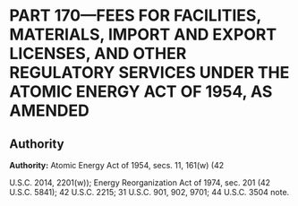 # PART 170—FEES FOR FACILITIES, MATERIALS, IMPORT AND EXPORT LICENSES, AND OTHER REGULATORY SERVICES UNDER THE ATOMIC ENERGY ACT OF 1954, AS AMENDED 


## Authority

**Authority:** Atomic Energy Act of 1954, secs. 11, 161(w) (42

U.S.C. 2014, 2201(w)); Energy Reorganization Act of 1974, sec. 201 (42 U.S.C. 5841); 42 U.S.C. 2215; 31 U.S.C. 901, 902, 9701; 44 U.S.C. 3504 note.




